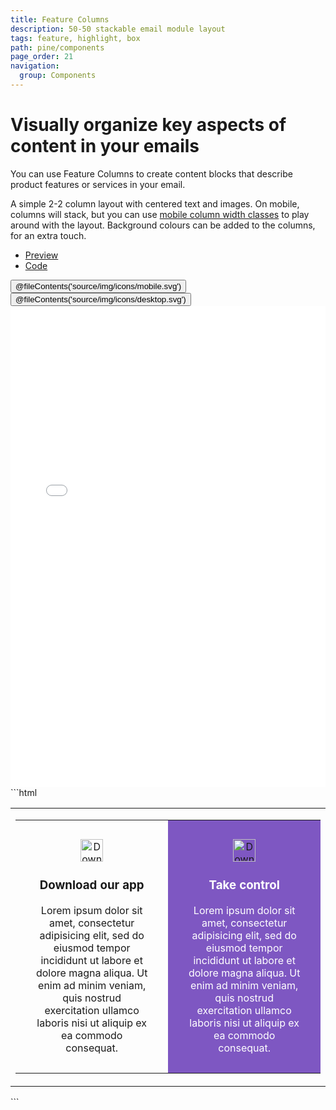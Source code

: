 ```yaml
---
title: Feature Columns
description: 50-50 stackable email module layout
tags: feature, highlight, box
path: pine/components
page_order: 21
navigation:
  group: Components
---
```


# Visually organize key aspects of content in your emails

You can use Feature Columns to create content blocks that describe product features or services in your email.

A simple 2-2 column layout with centered text and images. 
On mobile, columns will stack, but you can use [mobile column width classes](../grid#column-widths-on-mobile) to play around with the layout. Background colours can be added to the columns, for an extra touch.

<div class="my-6">
    <ul class="tabs">
        <li class="active"><a href="#feature-columns-preview">Preview</a></li>
        <li><a href="#feature-columns-code">Code</a></li>
    </ul>    
    <div id="feature-columns-preview" class="tab-panel" aria-expanded="true">
        <div class="py-4 bg-grey-lighter">
            <div class="hidden md:flex justify-around bg-grey-lighter pt-4 w-24 mx-auto">
                <button data-preview="mobile" class="text-grey">@fileContents('source/img/icons/mobile.svg')</button>
                <button data-preview="desktop" class="text-grey-darkest">@fileContents('source/img/icons/desktop.svg')</button>
            </div>
            <iframe src="/pine/includes/components/feature-columns.html" frameborder="0" width="100%" class="block mx-auto transition-all" style="min-height: 770px;"></iframe>
        </div>
    </div>    
    <div id="feature-columns-code" class="tab-panel" markdown="1" aria-expanded="false">
```html
<table cellpadding="0" cellspacing="0" role="presentation" width="100%">
  <tr>
    <td>
      <table cellpadding="0" cellspacing="0" role="presentation" width="100%">
        <tr>
          <td class="col" align="center" width="290" style="padding: 30px;">
            <img src="https://i.imgur.com/XqzhK67.png" width="36" alt="Download">
            <h3>Download our app</h3>
            <p style="margin: 0;">Lorem ipsum dolor sit amet, consectetur adipisicing elit, sed do eiusmod tempor incididunt ut labore et dolore magna aliqua. Ut enim ad minim veniam, quis nostrud exercitation ullamco laboris nisi ut aliquip ex ea commodo consequat.</p>
          </td>
          <td class="col" align="center" bgcolor="#7E57C2" width="290" style="padding: 30px;">
            <img src="https://i.imgur.com/BuBHL3w.png" width="36" alt="Download">
            <h3 style="color: #FFFFFF;">Take control</h3>
            <p style="color: #FFFFFF; margin: 0;">Lorem ipsum dolor sit amet, consectetur adipisicing elit, sed do eiusmod tempor incididunt ut labore et dolore magna aliqua. Ut enim ad minim veniam, quis nostrud exercitation ullamco laboris nisi ut aliquip ex ea commodo consequat.</p>
          </td>
        </tr>
      </table>
    </td>
  </tr>
</table>
```
    </div>
</div>

